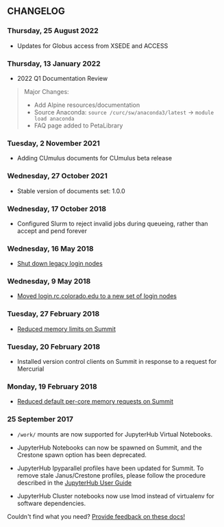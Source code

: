 ## CHANGELOG

### Thursday, 25 August 2022

* Updates for Globus access from XSEDE and ACCESS

### Thursday, 13 January 2022

* 2022 Q1 Documentation Review
> Major Changes:
> - Add Alpine resources/documentation
> - Source Anaconda: `source /curc/sw/anaconda3/latest` -> `module load anaconda`
> - FAQ page added to PetaLibrary

### Tuesday, 2 November 2021

* Adding CUmulus documents for CUmulus beta release

### Wednesday, 27 October 2021

* Stable version of documents set: 1.0.0

### Wednesday, 17 October 2018

* Configured Slurm to reject invalid jobs during queueing, rather than accept and pend forever

### Wednesday, 16 May 2018

* [Shut down legacy login nodes](https://www.colorado.edu/rc/news/rcloginnodemigration)

### Wednesday, 9 May 2018

* [Moved login.rc.colorado.edu to a new set of login nodes](https://www.colorado.edu/rc/news/rcloginnodemigration)

### Tuesday, 27 February 2018

* [Reduced memory limits on Summit](https://www.rc.colorado.edu/node/1094)

### Tuesday, 20 February 2018

* Installed version control clients on Summit in response to a request for Mercurial

### Monday, 19 February 2018

* [Reduced default per-core memory requests on Summit](https://www.rc.colorado.edu/node/1094)

### 25 September 2017

* `/work/` mounts are now supported for JupyterHub Virtual Notebooks.

* JupyterHub Notebooks can now be spawned on Summit, and the Crestone
  spawn option has been deprecated.

* JupyterHub Ipyparallel profiles have been updated for Summit. To
  remove stale Janus/Crestone profiles, please follow the procedure
  described in the
  [JupyterHub User Guide](https://github.com/ResearchComputing/jupyter-at-rc/wiki/JupyterHub-User-Guide#updating-your-jupyterhub-config)

* JupyterHub Cluster notebooks now use lmod instead of virtualenv for
  software dependencies.

Couldn't find what you need? [Provide feedback on these docs!](https://forms.gle/bSQEeFrdvyeQWPtW9)
